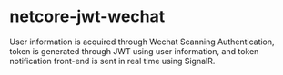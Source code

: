 # netcore-jwt-wechat
User information is acquired through Wechat Scanning Authentication, token is generated through JWT using user information, and token notification front-end is sent in real time using SignalR.
